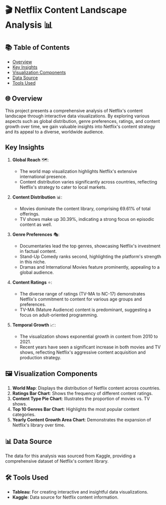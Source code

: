 # 🎬 Netflix Content Landscape Analysis 📊

## 📚 Table of Contents
- [Overview](#overview)
- [Key Insights](#key-insights)
- [Visualization Components](#visualization-components)
- [Data Source](#data-source)
- [Tools Used](#tools-used)

## 🌐 Overview

This project presents a comprehensive analysis of Netflix's content landscape through interactive data visualizations. By exploring various aspects such as global distribution, genre preferences, ratings, and content growth over time, we gain valuable insights into Netflix's content strategy and its appeal to a diverse, worldwide audience.

## Key Insights

1. **Global Reach** 🗺️: 
   - The world map visualization highlights Netflix's extensive international presence.
   - Content distribution varies significantly across countries, reflecting Netflix's strategy to cater to local markets.

2. **Content Distribution** 📊:
   - Movies dominate the content library, comprising 69.61% of total offerings.
   - TV shows make up 30.39%, indicating a strong focus on episodic content as well.

3. **Genre Preferences** 🎭:
   - Documentaries lead the top genres, showcasing Netflix's investment in factual content.
   - Stand-Up Comedy ranks second, highlighting the platform's strength in this niche.
   - Dramas and International Movies feature prominently, appealing to a global audience.

4. **Content Ratings** ⭐:
   - The diverse range of ratings (TV-MA to NC-17) demonstrates Netflix's commitment to content for various age groups and preferences.
   - TV-MA (Mature Audience) content is predominant, suggesting a focus on adult-oriented programming.

5. **Temporal Growth** 📈:
   - The visualization shows exponential growth in content from 2010 to 2021.
   - Recent years have seen a significant increase in both movies and TV shows, reflecting Netflix's aggressive content acquisition and production strategy.

## 🖼️ Visualization Components

1. **World Map**: Displays the distribution of Netflix content across countries.
2. **Ratings Bar Chart**: Shows the frequency of different content ratings.
3. **Content Type Pie Chart**: Illustrates the proportion of movies vs. TV shows.
4. **Top 10 Genres Bar Chart**: Highlights the most popular content categories.
5. **Yearly Content Growth Area Chart**: Demonstrates the expansion of Netflix's library over time.

## 📊 Data Source

The data for this analysis was sourced from Kaggle, providing a comprehensive dataset of Netflix's content library.

## 🛠️ Tools Used

- **Tableau**: For creating interactive and insightful data visualizations.
- **Kaggle**: Data source for Netflix content information.
